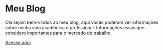 <h1> Meu Blog </h1>

<p> Olá sejam bem-vindos ao meu blog, aqui vocês poderam ver informações sobre minha vida acadêmica e profissional. Informações essas que considero importantes para o mercado de trabalho. </p>

<a href="https://otavio25.github.io/my-blog/">Acesse aqui</a>